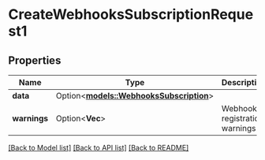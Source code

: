 # CreateWebhooksSubscriptionRequest1

## Properties

Name | Type | Description | Notes
------------ | ------------- | ------------- | -------------
**data** | Option<[**models::WebhooksSubscription**](WebhooksSubscription.md)> |  | [optional]
**warnings** | Option<**Vec<String>**> | Webhooks registration warnings | [optional]

[[Back to Model list]](../README.md#documentation-for-models) [[Back to API list]](../README.md#documentation-for-api-endpoints) [[Back to README]](../README.md)


